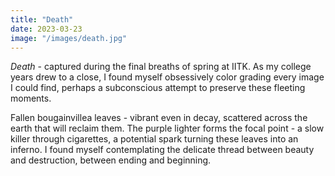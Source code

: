 ```yaml
---
title: "Death"
date: 2023-03-23
image: "/images/death.jpg"
---
```


_Death_ - captured during the final breaths of spring at IITK. As my college years drew to a close, I found myself obsessively color grading every image I could find, perhaps a subconscious attempt to preserve these fleeting moments.

Fallen bougainvillea leaves - vibrant even in decay, scattered across the earth that will reclaim them. The purple lighter forms the focal point - a slow killer through cigarettes, a potential spark turning these leaves into an inferno. I found myself contemplating the delicate thread between beauty and destruction, between ending and beginning.